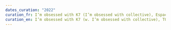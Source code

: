 ```yaml
---
dates_curation: "2022"
curation_fr: I’m obsessed with K7 (I’m obsessed with collective), Espace TOPIC, Genève, CH
curation_en: I’m obsessed with K7 (w. I’m obsessed with collective), TOPIC space, Geneva, CH
---
```

